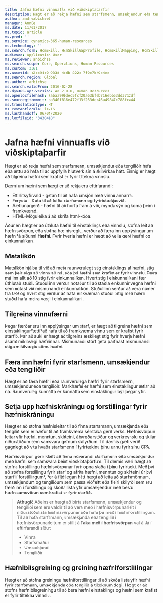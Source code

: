 ```yaml
---
title: Jafna hæfni vinnuafls við viðskiptaþarfir
description: Hægt er að rekja hæfni sem starfsmenn, umsækjendur eða tengiliðir hafa eða ættu að hafa til að uppfylla hlutverk sín á skilvirkan hátt. Einnig er hægt að tilgreina hæfni sem krafist er fyrir tiltekna vinnslu.
author: andreabichsel
manager: AnnBe
ms.date: 11/01/2017
ms.topic: article
ms.prod: ''
ms.service: dynamics-365-human-resources
ms.technology: ''
ms.search.form: HcmSkill, HcmSkillGapProfile, HcmSkillMapping, HcmSkillType, HcmEmployeeDevelopmentWorkspace
audience: Application User
ms.reviewer: anbichse
ms.search.scope: Core, Operations, Human Resources
ms.custom: 3361
ms.assetid: c2ce94c0-933d-4edb-822c-7f0e7b49e4ee
ms.search.region: Global
ms.author: anbichse
ms.search.validFrom: 2016-02-28
ms.dyn365.ops.version: AX 7.0.0, Human Resources
ms.openlocfilehash: 7abaa99bdec5fcf20a63bfeb716ebb63dd3712df
ms.sourcegitcommit: ba340f836e472f13f263dec46a49847c788fca44
ms.translationtype: HT
ms.contentlocale: is-IS
ms.lasthandoff: 06/04/2020
ms.locfileid: "3430418"
---
```

# <a name="align-workforce-skills-with-business-needs"></a>Jafna hæfni vinnuafls við viðskiptaþarfir

Hægt er að rekja hæfni sem starfsmenn, umsækjendur eða tengiliðir hafa eða ættu að hafa til að uppfylla hlutverk sín á skilvirkan hátt. Einnig er hægt að tilgreina hæfni sem krafist er fyrir tiltekna vinnslu.

Dæmi um hæfni sem hægt er að rekja eru eftirfarandi:
-   Eftirlitsyfirvald - getan til að hafa umsjón með vinnu annarra.
-   Forysta - Geta til að leiða starfsmenn og fyriristækjasvið.
-   Áætlunargerð - hæfni til að horfa fram á við, mynda sýn og koma þeim í framkvæmd.
-   HTML-Möguleika á að skrifa html-kóða.

Áður en hægt er að úthluta hæfni til einstaklings eða vinnslu, stofna leit að hæfnisvörpun, eða stofna hæfnisreglu, verður að færa inn upplýsingar um hæfni°á síðunni **Hæfni**. Fyrir hverja hæfni er hægt að velja gerð hæfni og einkunnalíkan.

## <a name="rating-models"></a>Matslíkön
Matslíkön hjálpa til við að meta raunverulegt stig einstaklings af hæfni, stig sem þeir eiga að vinna að ná, eða þá hæfni sem krafist er fyrir vinnslu. Færa má inn allt að 10 stig fyrir einkunnalíkan.  Hvert stig í einkunnalíkani fær úthlutað stuðli.  Stuðullinn verður notaður til að staðla einkunnir vegna hæfni sem notast við mismunandi einkunnalíkön.  Stuðullinn verður að vera númer frá 0-9 og hvert stig verður að hafa einkvæman stuðul.  Stig með hærri stuðul hafa meira vægi í einkunnalíkani.

## <a name="specify-job-skills"></a>Tilgreina vinnufærni
Þegar færðar eru inn upplýsingar um starf, er hægt að tilgreina hæfni sem einstaklingur°ætti°að hafa til að framkvæma vinnu sem er krafist fyrir starfið.  Þar að auki er hægt að tilgreina æskilegt stig fyrir hverja hæfni ásamt mikilvægi hæfninnar. Mismunandi störf geta þarfnast mismunandi stiga mikilvægis sömu hæfni.

## <a name="enter-skills-for-workers-applicants-or-contacts"></a>Færa inn hæfni fyrir starfsmenn, umsækjendur eða tengiliðir
Hægt er að færa hæfni eða raunverulega hæfni fyrir starfsmenn, umsækjendur eða tengiliðir. Markhæfni er hæfni sem einstaklingur ætlar að ná. Raunveruleg kunnátta er kunnátta sem einstaklingur býr þegar yfir.

## <a name="skill-mapping-and-skill-mapping-profiles"></a>Setja upp hæfniskráningu og forstillingar fyrir hæfniskráningu
Hægt er að stofna hæfnisleitar til að finna starfsmann, umsækjanda eða tengilið sem er hæfur til að framkvæma sérstaka gerð verks. Hæfnisvörpun leitar yfir hæfni, menntun, skírteini, ábyrgðarstöður og verkreynslu og skilar niðurstöðum sem samsvara gefnum skilyrðum.  Til dæmis gæti verið gagnlegt að vita hvaða starfsmenn í fyrirtækinu þínu unnu fyrir sínu CPA.

Hæfnisvörpun gerir kleift að finna núverandi starfsmenn eða umsækjendur með hæfni sem samsvara beint viðskiptaþörfum.  Til dæmis væri hægt að stofna forstillingu hæfnisvörpunar fyrir opna staða í þínu fyrirtæki. Með því að stofna forstillingu fyrir starf og afrita hæfni, menntun og skírteini úr því starfi í forstillingum°, °er á fljótlegan hátt hægt að leita að starfsmönnum, umsækjendum og tengiliðum sem passa við°eitt eða fleiri skilyrði sem eru færð inn í forstillingu og skoða lista yfir umsækjendur með bestu hæfnisamsvörun sem krafist er fyrir starfið.

> **Athugið** Aðeins er hægt að birta starfsmenn, umsækjendur og tengiliði sem eru valdir til að vera með í hæfnisvörpunarleit í niðurstöðulista hæfnisvörpunar eða hafa þá með í hæfniforstillingum. Til að hafa starfsmann, umsækjanda eða tengilið í hæfnisvörpunarleitum er stillt á **Taka með í hæfnisvörpun** val á Já í eftirfarandi síður:
> 
> + Vinna
> + Starfsmaður
> + Umsækjandi
> + Tengiliðir

## <a name="skill-gap-analysis-and-skill-profile-analysis"></a>Hæfnibilsgreining og greining hæfniforstillingar
Hægt er að stofna greiningu hæfniforstillingar til að skoða lista yfir hæfni fyrir starfsmann, umsækjanda eða tengilið á tilteknum degi. Hægt er að stofna hæfnibilsgreiningu til að bera hæfni einstaklings og hæfni sem krafist er fyrir tiltekna vinnslu.  


